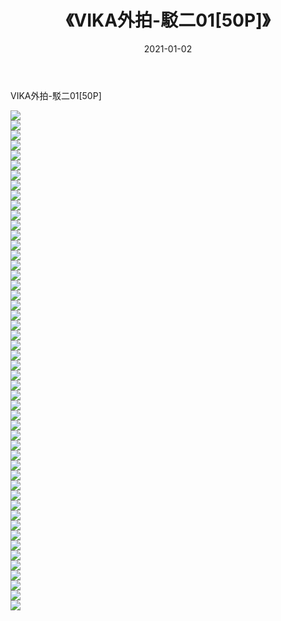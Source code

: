 ﻿---
layout: post
title:  《VIKA外拍-駁二01[50P]》
date:   2021-01-02
img: http://img.660000.xyz/Sharelink/唯美/2021/VIKA外拍-駁二01[50P]/000.jpg
categories: [美女, 清纯, 唯美]
---

VIKA外拍-駁二01[50P]

  ![](http://img.660000.xyz/Sharelink/唯美/2021/VIKA外拍-駁二01[50P]/001.jpg) <br> ![](http://img.660000.xyz/Sharelink/唯美/2021/VIKA外拍-駁二01[50P]/002.jpg) <br> ![](http://img.660000.xyz/Sharelink/唯美/2021/VIKA外拍-駁二01[50P]/003.jpg) <br> ![](http://img.660000.xyz/Sharelink/唯美/2021/VIKA外拍-駁二01[50P]/004.jpg) <br> ![](http://img.660000.xyz/Sharelink/唯美/2021/VIKA外拍-駁二01[50P]/005.jpg) <br> ![](http://img.660000.xyz/Sharelink/唯美/2021/VIKA外拍-駁二01[50P]/006.jpg) <br> ![](http://img.660000.xyz/Sharelink/唯美/2021/VIKA外拍-駁二01[50P]/007.jpg) <br> ![](http://img.660000.xyz/Sharelink/唯美/2021/VIKA外拍-駁二01[50P]/008.jpg) <br> ![](http://img.660000.xyz/Sharelink/唯美/2021/VIKA外拍-駁二01[50P]/009.jpg) <br> ![](http://img.660000.xyz/Sharelink/唯美/2021/VIKA外拍-駁二01[50P]/010.jpg) <br> ![](http://img.660000.xyz/Sharelink/唯美/2021/VIKA外拍-駁二01[50P]/011.jpg) <br> ![](http://img.660000.xyz/Sharelink/唯美/2021/VIKA外拍-駁二01[50P]/012.jpg) <br> ![](http://img.660000.xyz/Sharelink/唯美/2021/VIKA外拍-駁二01[50P]/013.jpg) <br> ![](http://img.660000.xyz/Sharelink/唯美/2021/VIKA外拍-駁二01[50P]/014.jpg) <br> ![](http://img.660000.xyz/Sharelink/唯美/2021/VIKA外拍-駁二01[50P]/015.jpg) <br> ![](http://img.660000.xyz/Sharelink/唯美/2021/VIKA外拍-駁二01[50P]/016.jpg) <br> ![](http://img.660000.xyz/Sharelink/唯美/2021/VIKA外拍-駁二01[50P]/017.jpg) <br> ![](http://img.660000.xyz/Sharelink/唯美/2021/VIKA外拍-駁二01[50P]/018.jpg) <br> ![](http://img.660000.xyz/Sharelink/唯美/2021/VIKA外拍-駁二01[50P]/019.jpg) <br> ![](http://img.660000.xyz/Sharelink/唯美/2021/VIKA外拍-駁二01[50P]/020.jpg) <br> ![](http://img.660000.xyz/Sharelink/唯美/2021/VIKA外拍-駁二01[50P]/021.jpg) <br> ![](http://img.660000.xyz/Sharelink/唯美/2021/VIKA外拍-駁二01[50P]/022.jpg) <br> ![](http://img.660000.xyz/Sharelink/唯美/2021/VIKA外拍-駁二01[50P]/023.jpg) <br> ![](http://img.660000.xyz/Sharelink/唯美/2021/VIKA外拍-駁二01[50P]/024.jpg) <br> ![](http://img.660000.xyz/Sharelink/唯美/2021/VIKA外拍-駁二01[50P]/025.jpg) <br> ![](http://img.660000.xyz/Sharelink/唯美/2021/VIKA外拍-駁二01[50P]/026.jpg) <br> ![](http://img.660000.xyz/Sharelink/唯美/2021/VIKA外拍-駁二01[50P]/027.jpg) <br> ![](http://img.660000.xyz/Sharelink/唯美/2021/VIKA外拍-駁二01[50P]/028.jpg) <br> ![](http://img.660000.xyz/Sharelink/唯美/2021/VIKA外拍-駁二01[50P]/029.jpg) <br> ![](http://img.660000.xyz/Sharelink/唯美/2021/VIKA外拍-駁二01[50P]/030.jpg) <br> ![](http://img.660000.xyz/Sharelink/唯美/2021/VIKA外拍-駁二01[50P]/031.jpg) <br> ![](http://img.660000.xyz/Sharelink/唯美/2021/VIKA外拍-駁二01[50P]/032.jpg) <br> ![](http://img.660000.xyz/Sharelink/唯美/2021/VIKA外拍-駁二01[50P]/033.jpg) <br> ![](http://img.660000.xyz/Sharelink/唯美/2021/VIKA外拍-駁二01[50P]/034.jpg) <br> ![](http://img.660000.xyz/Sharelink/唯美/2021/VIKA外拍-駁二01[50P]/035.jpg) <br> ![](http://img.660000.xyz/Sharelink/唯美/2021/VIKA外拍-駁二01[50P]/036.jpg) <br> ![](http://img.660000.xyz/Sharelink/唯美/2021/VIKA外拍-駁二01[50P]/037.jpg) <br> ![](http://img.660000.xyz/Sharelink/唯美/2021/VIKA外拍-駁二01[50P]/038.jpg) <br> ![](http://img.660000.xyz/Sharelink/唯美/2021/VIKA外拍-駁二01[50P]/039.jpg) <br> ![](http://img.660000.xyz/Sharelink/唯美/2021/VIKA外拍-駁二01[50P]/040.jpg) <br> ![](http://img.660000.xyz/Sharelink/唯美/2021/VIKA外拍-駁二01[50P]/041.jpg) <br> ![](http://img.660000.xyz/Sharelink/唯美/2021/VIKA外拍-駁二01[50P]/042.jpg) <br> ![](http://img.660000.xyz/Sharelink/唯美/2021/VIKA外拍-駁二01[50P]/043.jpg) <br> ![](http://img.660000.xyz/Sharelink/唯美/2021/VIKA外拍-駁二01[50P]/044.jpg) <br> ![](http://img.660000.xyz/Sharelink/唯美/2021/VIKA外拍-駁二01[50P]/045.jpg) <br> ![](http://img.660000.xyz/Sharelink/唯美/2021/VIKA外拍-駁二01[50P]/046.jpg) <br> ![](http://img.660000.xyz/Sharelink/唯美/2021/VIKA外拍-駁二01[50P]/047.jpg) <br> ![](http://img.660000.xyz/Sharelink/唯美/2021/VIKA外拍-駁二01[50P]/048.jpg) <br> ![](http://img.660000.xyz/Sharelink/唯美/2021/VIKA外拍-駁二01[50P]/049.jpg) <br> ![](http://img.660000.xyz/Sharelink/唯美/2021/VIKA外拍-駁二01[50P]/050.jpg) <br>